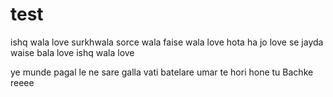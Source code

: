 # test
ishq wala love 
surkhwala sorce wala faise wala love
hota ha jo love se jayda waise bala love
ishq wala love

ye munde pagal le ne sare 
galla vati batelare umar te hori hone tu 
Bachke reeee
